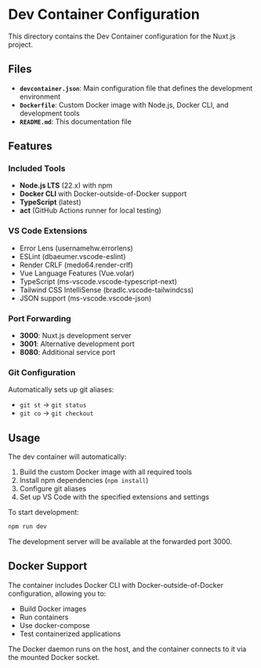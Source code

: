 # Dev Container Configuration

This directory contains the Dev Container configuration for the Nuxt.js project.

## Files

- **`devcontainer.json`**: Main configuration file that defines the development environment
- **`Dockerfile`**: Custom Docker image with Node.js, Docker CLI, and development tools
- **`README.md`**: This documentation file

## Features

### Included Tools
- **Node.js LTS** (22.x) with npm
- **Docker CLI** with Docker-outside-of-Docker support
- **TypeScript** (latest)
- **act** (GitHub Actions runner for local testing)

### VS Code Extensions
- Error Lens (usernamehw.errorlens)
- ESLint (dbaeumer.vscode-eslint)
- Render CRLF (medo64.render-crlf)
- Vue Language Features (Vue.volar)
- TypeScript (ms-vscode.vscode-typescript-next)
- Tailwind CSS IntelliSense (bradlc.vscode-tailwindcss)
- JSON support (ms-vscode.vscode-json)

### Port Forwarding
- **3000**: Nuxt.js development server
- **3001**: Alternative development port
- **8080**: Additional service port

### Git Configuration
Automatically sets up git aliases:
- `git st` → `git status`
- `git co` → `git checkout`

## Usage

The dev container will automatically:
1. Build the custom Docker image with all required tools
2. Install npm dependencies (`npm install`)
3. Configure git aliases
4. Set up VS Code with the specified extensions and settings

To start development:
```bash
npm run dev
```

The development server will be available at the forwarded port 3000.

## Docker Support

The container includes Docker CLI with Docker-outside-of-Docker configuration, allowing you to:
- Build Docker images
- Run containers
- Use docker-compose
- Test containerized applications

The Docker daemon runs on the host, and the container connects to it via the mounted Docker socket.